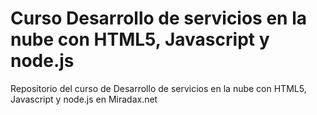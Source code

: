 Curso Desarrollo de servicios en la nube con HTML5, Javascript y node.js
========================================================================

Repositorio del curso de Desarrollo de servicios en la nube con HTML5, Javascript y node.js en Miradax.net